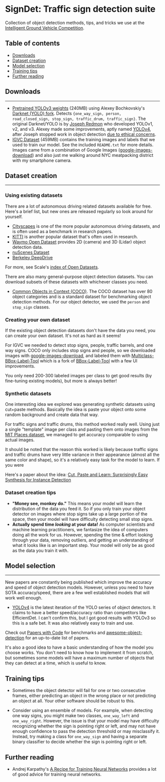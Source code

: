 # SignDet: Traffic sign detection suite
Collection of object detection methods, tips, and tricks we use at the [Intelligent Ground Vehicle Competition](http://igvc.org).


## Table of contents
* [Downloads](#downloads)
* [Dataset creation](#dataset-creation)
* [Model selection](#model-selection)
* [Training tips](#training-tips)
* [Further reading](#further-reading)

## Downloads <a name="downloads"></a>
------------
* [Pretrained YOLOv3 weights](https://files.drew.hu/igvc/igvc-yolov3_3000.weights) (240MB) using Alexey Bochkovskiy's [Darknet (YOLO) fork](https://github.com/AlexeyAB/darknet). Detects `{one_way_sign, person, road_closed_sign, stop_sign, traffic_drum, traffic_sign}`. The original Darknet/YOLO is by [Joseph Redmon](https://github.com/pjreddie) who developed YOLOv1, v2, and v3. Alexey made some improvements, aptly named [YOLOv4](https://arxiv.org/abs/2004.10934), after Joseph stopped work in object detection [due to ethical concerns](https://twitter.com/pjreddie/status/1230524770350817280).
* [IGVC Dataset](https://files.drew.hu/igvc/igvc-training-data.zip) (459MB) contains the training images and labels that we used to train our model. See the included `README.txt` for more details. Images came from a combination of Google Images ([google-images-download](https://github.com/hardikvasa/google-images-download)) and also just me walking around NYC meatpacking district with my smartphone camera.

## Dataset creation <a name="dataset-creation"></a>
-------------------

### Using existing datasets
There are a lot of autonomous driving related datasets available for free. Here's a brief list, but new ones are released regularly so look around for yourself. 
* [Cityscapes](https://www.cityscapes-dataset.com/) is one of the more popular autonomous driving datasets, and is often used as a benchmark in research papers.
* [KITTI]() is another popular dataset that's often used in research.
* [Waymo Open Dataset](https://waymo.com/open/data/) provides 2D (camera) and 3D (Lidar) object detection data.
* [nuScenes Dataset](https://www.nuscenes.org/)
* [Berkeley DeepDrive]()


For more, see Scale's [index of Open Datasets](https://scale.com/open-datasets).


There are also many general-purpose object detection datasets. You can download subsets of these datasets with whichever classes you need.
* [Common Objects in Context (COCO)](http://cocodataset.org/). The COCO dataset has over 80 object categories and is a standard dataset for benchmarking object detection methods. For our object detector, we used the `person` and `stop_sign` classes.

### Creating your own dataset
If the existing object detection datasets don't have the data you need, you can create your own dataset. It's not as hard as it seems!

For IGVC we needed to detect stop signs, people, traffic barrels, and one way signs. COCO only includes stop signs and people, so we downloaded images with [google-images-download](https://github.com/hardikvasa/google-images-download), and labeled them with [Multiclass-BBox-Label-Tool](https://github.com/andrewhu/Multiclass-BBox-Label-Tool) which is a fork of [BBox-Label-Tool](https://github.com/puzzledqs/BBox-Label-Tool) with a few UI improvements.

You only need 200-300 labeled images per class to get good results (by fine-tuning existing models), but more is always better!

### Synthetic datasets
One interesting idea we explored was generating synthetic datasets using cut+paste methods. Basically the idea is paste your object onto some random background and create data that way. 

For traffic signs and traffic drums, this method worked really well. Using just a single "template" image per class and pasting them onto images from the [MIT Places dataset](http://places2.csail.mit.edu/), we managed to get accuracy comparable to using actual images.

It should be noted that the reason this worked is likely because traffic signs and traffic drums have very little variance in their appearance (almost all the same color and shape), so it's a relatively easy task for the model to learn. If you were 

Here's a paper about the idea: [Cut, Paste and Learn: Surprisingly Easy Synthesis for Instance Detection](https://arxiv.org/pdf/1708.01642.pdf)

### Dataset creation tips
* **"Money see, monkey do."** This means your model will learn the distribution of the data you feed it. So if you only train your object detector on images where stop signs take up a large portion of the space, then your model will have difficulty detecting small stop signs. 
* **Actually spend time *looking* at your data!** As computer scientists and machine learning practitioners, we fantasize the idea of computers doing all the work for us. However, spending the time & effort looking through your data, removing outliers, and getting an understanding of what it looks like is an important step. Your model will only be as good as the data you train it with.
 

## Model selection <a name="model-selection"></a>
------------------
New papers are constantly being published which improve the accuracy and speed of object detection models. However, unless you need to have SOTA accuracy/speed, there are a few well established models that will work well enough.
* [YOLOv4](https://arxiv.org/abs/2004.10934) is the latest iteration of the YOLO series of object detectors. It claims to have a better speed/accuracy ratio than competitors like EfficientDet. I can't confirm this, but I got good results with YOLOv3 so this is a safe bet. It was also relatively easy to train and use.

Check out [Papers with Code](https://paperswithcode.com/task/object-detection) for benchmarks and [awesome-object-detection](https://github.com/amusi/awesome-object-detection) for an up-to-date list of papers.

It's also a good idea to have a basic understanding of how the model you choose works. You don't need to know how to implement it from scratch, but sometimes some models will have a maximum number of objects that they can detect at a time, which is useful to know.

## Training tips <a name="training-tips"></a>

* Sometimes the object detector will fail for one or two consecutive frames, either predicting an object in the wrong place or not predicting an object at all. Your other software should be robust to this. 

* Consider using an ensemble of models. For example, when detecting one way signs, you might make two classes, `one_way_left` and `one_way_right`. However, the issue is that your model may have difficulty recognizing whether the sign is pointing right or left, and may not have enough confidence to pass the detection threshold or may misclassify it. Instead, try making a class for `one_way_sign` and having a separate binary classifier to decide whether the sign is pointing right or left.

## Further reading <a name="further-reading"></a>
* Andrej Karpathy's [A Recipe for Training Neural Networks](https://karpathy.github.io/2019/04/25/recipe/) provides a lot of good advice for training neural networks.
